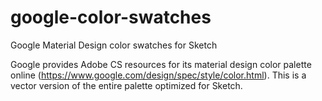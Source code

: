 # google-color-swatches
Google Material Design color swatches for Sketch

Google provides Adobe CS resources for its material design color palette online (https://www.google.com/design/spec/style/color.html). This is a vector version of the entire palette optimized for Sketch.
